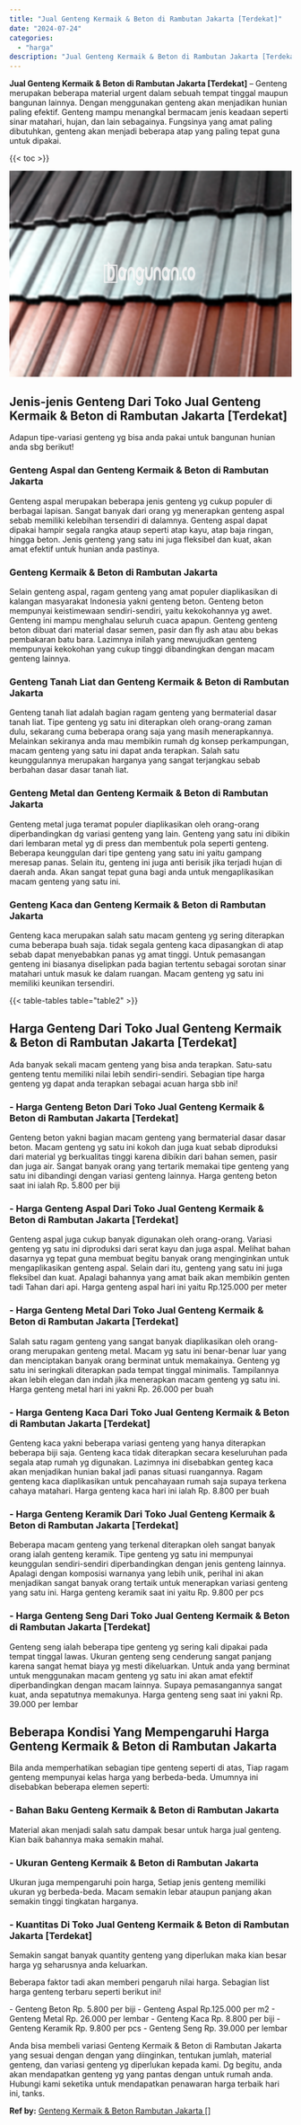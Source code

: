 ```yaml
---
title: "Jual Genteng Kermaik & Beton di Rambutan Jakarta [Terdekat]"
date: "2024-07-24"
categories: 
  - "harga"
description: "Jual Genteng Kermaik & Beton di Rambutan Jakarta [Terdekat]. Anda bisa membeli variasi Genteng Kermaik & Beton di Rambutan Jakarta yang sesuai dengan dengan..."
---
```


**Jual Genteng Kermaik & Beton di Rambutan Jakarta \[Terdekat\]** – Genteng merupakan beberapa material urgent dalam sebuah tempat tinggal maupun bangunan lainnya. Dengan menggunakan genteng akan menjadikan hunian paling efektif. Genteng mampu menangkal bermacam jenis keadaan seperti sinar matahari, hujan, dan lain sebagainya. Fungsinya yang amat paling dibutuhkan, genteng akan menjadi beberapa atap yang paling tepat guna untuk dipakai.

{{< toc >}}

![Jual Genteng Kermaik & Beton di Rambutan Jakarta [Terdekat]](/images/genteng-minimalis-murah12.png)

## Jenis-jenis Genteng Dari Toko Jual Genteng Kermaik & Beton di Rambutan Jakarta \[Terdekat\]

Adapun tipe-variasi genteng yg bisa anda pakai untuk bangunan hunian anda sbg berikut!

### Genteng Aspal dan Genteng Kermaik & Beton di Rambutan Jakarta

Genteng aspal merupakan beberapa jenis genteng yg cukup populer di berbagai lapisan. Sangat banyak dari orang yg menerapkan genteng aspal sebab memiliki kelebihan tersendiri di dalamnya. Genteng aspal dapat dipakai hampir segala rangka ataup seperti atap kayu, atap baja ringan, hingga beton. Jenis genteng yang satu ini juga fleksibel dan kuat, akan amat efektif untuk hunian anda pastinya.

### Genteng Kermaik & Beton di Rambutan Jakarta

Selain genteng aspal, ragam genteng yang amat populer diaplikasikan di kalangan masyarakat Indonesia yakni genteng beton. Genteng beton mempunyai keistimewaan sendiri-sendiri, yaitu kekokohannya yg awet. Genteng ini mampu menghalau seluruh cuaca apapun. Genteng genteng beton dibuat dari material dasar semen, pasir dan fly ash atau abu bekas pembakaran batu bara. Lazimnya inilah yang mewujudkan genteng mempunyai kekokohan yang cukup tinggi dibandingkan dengan macam genteng lainnya.

### Genteng Tanah Liat dan Genteng Kermaik & Beton di Rambutan Jakarta

Genteng tanah liat adalah bagian ragam genteng yang bermaterial dasar tanah liat. Tipe genteng yg satu ini diterapkan oleh orang-orang zaman dulu, sekarang cuma beberapa orang saja yang masih menerapkannya. Melainkan sekiranya anda mau membikin rumah dg konsep perkampungan, macam genteng yang satu ini dapat anda terapkan. Salah satu keunggulannya merupakan harganya yang sangat terjangkau sebab berbahan dasar dasar tanah liat.

### Genteng Metal dan Genteng Kermaik & Beton di Rambutan Jakarta

Genteng metal juga teramat populer diaplikasikan oleh orang-orang diperbandingkan dg variasi genteng yang lain. Genteng yang satu ini dibikin dari lembaran metal yg di press dan membentuk pola seperti genteng. Beberapa keunggulan dari tipe genteng yang satu ini yaitu gampang meresap panas. Selain itu, genteng ini juga anti berisik jika terjadi hujan di daerah anda. Akan sangat tepat guna bagi anda untuk mengaplikasikan macam genteng yang satu ini.

### Genteng Kaca dan Genteng Kermaik & Beton di Rambutan Jakarta

Genteng kaca merupakan salah satu macam genteng yg sering diterapkan cuma beberapa buah saja. tidak segala genteng kaca dipasangkan di atap sebab dapat menyebabkan panas yg amat tinggi. Untuk pemasangan genteng ini biasanya diselipkan pada bagian tertentu sebagai sorotan sinar matahari untuk masuk ke dalam ruangan. Macam genteng yg satu ini memiliki keunikan tersendiri.

{{< table-tables table="table2" >}}

## Harga Genteng Dari Toko Jual Genteng Kermaik & Beton di Rambutan Jakarta \[Terdekat\]

Ada banyak sekali macam genteng yang bisa anda terapkan. Satu-satu genteng tentu memiliki nilai lebih sendiri-sendiri. Sebagian tipe harga genteng yg dapat anda terapkan sebagai acuan harga sbb ini!

### \- Harga Genteng Beton Dari Toko Jual Genteng Kermaik & Beton di Rambutan Jakarta \[Terdekat\]

Genteng beton yakni bagian macam genteng yang bermaterial dasar dasar beton. Macam genteng yg satu ini kokoh dan juga kuat sebab diproduksi dari material yg berkualitas tinggi karena dibikin dari bahan semen, pasir dan juga air. Sangat banyak orang yang tertarik memakai tipe genteng yang satu ini dibandingi dengan variasi genteng lainnya. Harga genteng beton saat ini ialah Rp. 5.800 per biji

### \- Harga Genteng Aspal Dari Toko Jual Genteng Kermaik & Beton di Rambutan Jakarta \[Terdekat\]

Genteng aspal juga cukup banyak digunakan oleh orang-orang. Variasi genteng yg satu ini diproduksi dari serat kayu dan juga aspal. Melihat bahan dasarnya yg tepat guna membuat begitu banyak orang menginginkan untuk mengaplikasikan genteng aspal. Selain dari itu, genteng yang satu ini juga fleksibel dan kuat. Apalagi bahannya yang amat baik akan membikin genten tadi Tahan dari api. Harga genteng aspal hari ini yaitu Rp.125.000 per meter

### \- Harga Genteng Metal Dari Toko Jual Genteng Kermaik & Beton di Rambutan Jakarta \[Terdekat\]

Salah satu ragam genteng yang sangat banyak diaplikasikan oleh orang-orang merupakan genteng metal. Macam yg satu ini benar-benar luar yang dan menciptakan banyak orang berminat untuk memakainya. Genteng yg satu ini seringkali diterapkan pada tempat tinggal minimalis. Tampilannya akan lebih elegan dan indah jika menerapkan macam genteng yg satu ini. Harga genteng metal hari ini yakni Rp. 26.000 per buah

### \- Harga Genteng Kaca Dari Toko Jual Genteng Kermaik & Beton di Rambutan Jakarta \[Terdekat\]

Genteng kaca yakni beberapa variasi genteng yang hanya diterapkan beberapa biji saja. Genteng kaca tidak diterapkan secara keseluruhan pada segala atap rumah yg digunakan. Lazimnya ini disebabkan genteg kaca akan menjadikan hunian bakal jadi panas situasi ruangannya. Ragam genteng kaca diaplikasikan untuk pencahayaan rumah saja supaya terkena cahaya matahari. Harga genteng kaca hari ini ialah Rp. 8.800 per buah

### \- Harga Genteng Keramik Dari Toko Jual Genteng Kermaik & Beton di Rambutan Jakarta \[Terdekat\]

Beberapa macam genteng yang terkenal diterapkan oleh sangat banyak orang ialah genteng keramik. Tipe genteng yg satu ini mempunyai keunggulan sendiri-sendiri diperbandingkan dengan jenis genteng lainnya. Apalagi dengan komposisi warnanya yang lebih unik, perihal ini akan menjadikan sangat banyak orang tertaik untuk menerapkan variasi genteng yang satu ini. Harga genteng keramik saat ini yaitu Rp. 9.800 per pcs

### \- Harga Genteng Seng Dari Toko Jual Genteng Kermaik & Beton di Rambutan Jakarta \[Terdekat\]

Genteng seng ialah beberapa tipe genteng yg sering kali dipakai pada tempat tinggal lawas. Ukuran genteng seng cenderung sangat panjang karena sangat hemat biaya yg mesti dikeluarkan. Untuk anda yang berminat untuk menggunakan macam genteng yg satu ini akan amat efektif diperbandingkan dengan macam lainnya. Supaya pemasangannya sangat kuat, anda sepatutnya memakunya. Harga genteng seng saat ini yakni Rp. 39.000 per lembar

## Beberapa Kondisi Yang Mempengaruhi Harga Genteng Kermaik & Beton di Rambutan Jakarta

Bila anda memperhatikan sebagian tipe genteng seperti di atas, Tiap ragam genteng mempunyai kelas harga yang berbeda-beda. Umumnya ini disebabkan beberapa elemen seperti:

### \- Bahan Baku Genteng Kermaik & Beton di Rambutan Jakarta

Material akan menjadi salah satu dampak besar untuk harga jual genteng. Kian baik bahannya maka semakin mahal.

### \- Ukuran Genteng Kermaik & Beton di Rambutan Jakarta

Ukuran juga mempengaruhi poin harga, Setiap jenis genteng memiliki ukuran yg berbeda-beda. Macam semakin lebar ataupun panjang akan semakin tinggi tingkatan harganya.

### \- Kuantitas Di Toko Jual Genteng Kermaik & Beton di Rambutan Jakarta \[Terdekat\]

Semakin sangat banyak quantity genteng yang diperlukan maka kian besar harga yg seharusnya anda keluarkan.

Beberapa faktor tadi akan memberi pengaruh nilai harga. Sebagian list harga genteng terbaru seperti berikut ini!

\- Genteng Beton Rp. 5.800 per biji - Genteng Aspal Rp.125.000 per m2 - Genteng Metal Rp. 26.000 per lembar - Genteng Kaca Rp. 8.800 per biji - Genteng Keramik Rp. 9.800 per pcs - Genteng Seng Rp. 39.000 per lembar

Anda bisa membeli variasi Genteng Kermaik & Beton di Rambutan Jakarta yang sesuai dengan dengan yang diinginkan, tentukan jumlah, material genteng, dan variasi genteng yg diperlukan kepada kami. Dg begitu, anda akan mendapatkan genteng yg yang pantas dengan untuk rumah anda. Hubungi kami seketika untuk mendapatkan penawaran harga terbaik hari ini, tanks.

**Ref by:**  [Genteng Kermaik & Beton  Rambutan Jakarta []](https://id.wikipedia.org/wiki/Genteng)
